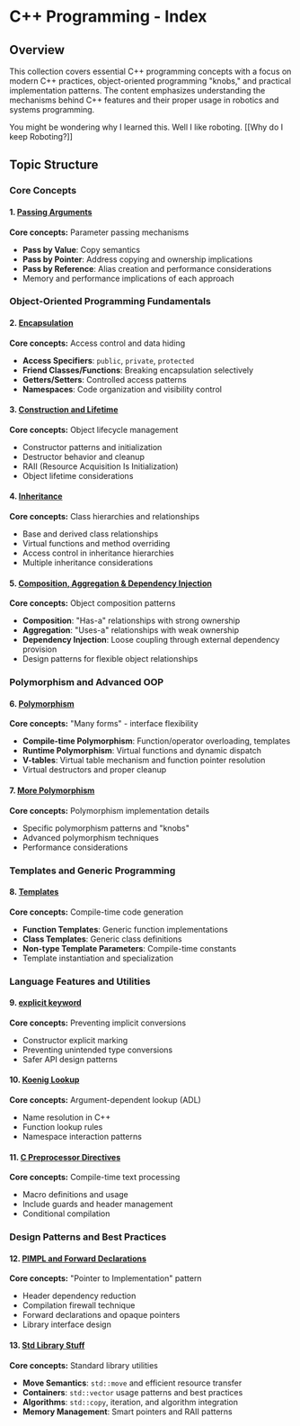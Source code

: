 # C++ Programming - Index

## Overview
This collection covers essential C++ programming concepts with a focus on modern C++ practices, object-oriented programming "knobs," and practical implementation patterns. The content emphasizes understanding the mechanisms behind C++ features and their proper usage in robotics and systems programming. 

You might be wondering why I learned this. Well I like roboting. [[Why do I keep Roboting?]]

## Topic Structure

### Core Concepts

#### 1. [Passing Arguments](./Passing%20Arguments.md)
**Core concepts:** Parameter passing mechanisms
- **Pass by Value**: Copy semantics
- **Pass by Pointer**: Address copying and ownership implications
- **Pass by Reference**: Alias creation and performance considerations
- Memory and performance implications of each approach

### Object-Oriented Programming Fundamentals

#### 2. [Encapsulation](./Encapsulation.md)
**Core concepts:** Access control and data hiding
- **Access Specifiers**: `public`, `private`, `protected`
- **Friend Classes/Functions**: Breaking encapsulation selectively
- **Getters/Setters**: Controlled access patterns
- **Namespaces**: Code organization and visibility control

#### 3. [Construction and Lifetime](./Construction%20and%20Lifetime.md)
**Core concepts:** Object lifecycle management
- Constructor patterns and initialization
- Destructor behavior and cleanup
- RAII (Resource Acquisition Is Initialization)
- Object lifetime considerations

#### 4. [Inheritance](./Inheritance.md)
**Core concepts:** Class hierarchies and relationships
- Base and derived class relationships
- Virtual functions and method overriding
- Access control in inheritance hierarchies
- Multiple inheritance considerations

#### 5. [Composition, Aggregation & Dependency Injection](./Composition,%20Knobs%20Aggregation%20&%20Dependency%20Injection.md)
**Core concepts:** Object composition patterns
- **Composition**: "Has-a" relationships with strong ownership
- **Aggregation**: "Uses-a" relationships with weak ownership
- **Dependency Injection**: Loose coupling through external dependency provision
- Design patterns for flexible object relationships

### Polymorphism and Advanced OOP

#### 6. [Polymorphism](./Polymorphism.md)
**Core concepts:** "Many forms" - interface flexibility
- **Compile-time Polymorphism**: Function/operator overloading, templates
- **Runtime Polymorphism**: Virtual functions and dynamic dispatch
- **V-tables**: Virtual table mechanism and function pointer resolution
- Virtual destructors and proper cleanup

#### 7. [More Polymorphism](./More%20Polymorphism.md)
**Core concepts:** Polymorphism implementation details
- Specific polymorphism patterns and "knobs"
- Advanced polymorphism techniques
- Performance considerations

### Templates and Generic Programming

#### 8. [Templates](./Templates.md)
**Core concepts:** Compile-time code generation
- **Function Templates**: Generic function implementations
- **Class Templates**: Generic class definitions
- **Non-type Template Parameters**: Compile-time constants
- Template instantiation and specialization

### Language Features and Utilities

#### 9. [explicit keyword](./explicit%20keyword.md)
**Core concepts:** Preventing implicit conversions
- Constructor explicit marking
- Preventing unintended type conversions
- Safer API design patterns

#### 10. [Koenig Lookup](./Koenig%20Lookup.md)
**Core concepts:** Argument-dependent lookup (ADL)
- Name resolution in C++
- Function lookup rules
- Namespace interaction patterns

#### 11. [C Preprocessor Directives](./C%20Preproccessor%20Directives.md)
**Core concepts:** Compile-time text processing
- Macro definitions and usage
- Include guards and header management
- Conditional compilation

### Design Patterns and Best Practices

#### 12. [PIMPL and Forward Declarations](PIMPL%20and%20Forward%20Declarations.md)
**Core concepts:** "Pointer to Implementation" pattern
- Header dependency reduction
- Compilation firewall technique
- Forward declarations and opaque pointers
- Library interface design

#### 13. [Std Library Stuff](./Std%20Library%20Stuff.md)
**Core concepts:** Standard library utilities
- **Move Semantics**: `std::move` and efficient resource transfer
- **Containers**: `std::vector` usage patterns and best practices
- **Algorithms**: `std::copy`, iteration, and algorithm integration
- **Memory Management**: Smart pointers and RAII patterns